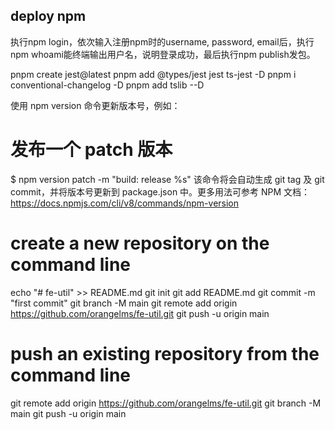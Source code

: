 ## deploy npm 

执行npm login，依次输入注册npm时的username, password, email后，执行npm whoami能终端输出用户名，说明登录成功，最后执行npm publish发包。

pnpm create jest@latest
pnpm add @types/jest jest ts-jest -D
pnpm i conventional-changelog -D
pnpm add tslib --D


使用 npm version 命令更新版本号，例如：

# 发布一个 patch 版本
$ npm version patch -m "build: release %s"
该命令将会自动生成 git tag 及 git commit，并将版本号更新到 package.json 中。更多用法可参考 NPM 文档：https://docs.npmjs.com/cli/v8/commands/npm-version


# create a new repository on the command line
echo "# fe-util" >> README.md
git init
git add README.md
git commit -m "first commit"
git branch -M main
git remote add origin https://github.com/orangelms/fe-util.git
git push -u origin main

# push an existing repository from the command line
git remote add origin https://github.com/orangelms/fe-util.git
git branch -M main
git push -u origin main